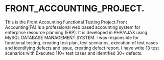 # FRONT_ACCOUNTING_PROJECT.
This is the Front Accounting Functional Testing Project.Front Accounting(FA) is a professional web based accounting system for  enterprise resource planning (ERP). It is developed in PHP/AJAX using  MySQL DATABASE MANAGEMENT SYSTEM.
I was responsible for functional testing, creating test plan, test scenarios, execution of test cases and identifying defects and issue, creating defect report.
I have write 13 test scenarios with Executed 110+ test cases and identified 30+ defects.
